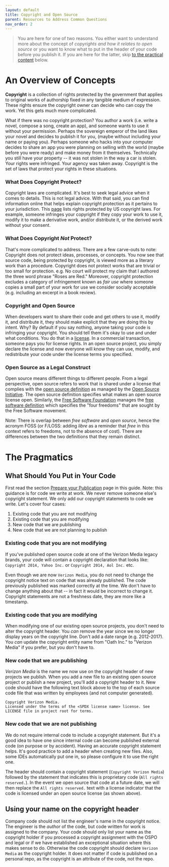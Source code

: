 ```yaml
---
layout: default
title: Copyright and Open Source
parent: Resources to Address Common Questions
nav_order: 2
---
```


> You are here for one of two reasons. You either want to understand more about the concept of _copyrights and how it relates to open source_ or you want to know what to put in the header of your code before you publish it. If you are here for the latter, skip [to the practical content](../resources/copyright.html#what-should-you-put-in-your-code) below.

# An Overview of Concepts

**Copyright** is a collection of rights protected by the government that applies to original works of authorship fixed in any tangible medium of expression. These rights ensure the copyright owner can decide who can copy the work. Yet this gets much more complicated.

What if there was no copyright protection? You author a work (i.e. write a novel, compose a song, create an app), and someone wants to use it without your permission. Perhaps the sovereign emperor of the land likes your novel and decides to publish it for you, (maybe without including your name or paying you). Perhaps someone who hacks into your computer decides to share an app you were planning on selling with the world (maybe before you were ready) and make money from it themselves. Technically you still have your property -- it was not stolen in the way a car is stolen. Your rights were infringed. Your agency was taken away. Copyright is the set of laws that protect your rights in these situations.

### What Does Copyright Protect?

Copyright laws are complicated. It's best to seek legal advice when it comes to details. This is not legal advice. With that said, you can find information online that helps explain copyright protection as it pertains to your jurisdiction. This [page](https://www.law.cornell.edu/uscode/text/17/106) lists rights protected by US copyright laws. For example, someone infringes your copyright if they copy your work to use it, modify it to make a derivative work, and/or distribute it, or the derived work without your consent. 

### What Does Copyright _Not_ Protect?

That's more complicated to address. There are a few carve-outs to note: Copyright does not protect ideas, processes, or concepts. You now see that source code, being protected by copyright, is viewed more as a literary work than a procedure. Copyright does not protect works that are trivial or too small for protection. e.g. No court will protect my claim that I authored the three word phrase "Roses are Red." Moreover, copyright protection excludes a category of infringement known as _fair use_ where someone copies a small part of your work for use we consider socially acceptable (e.g. including an excerpt in a book review). 

### Copyright and Open Source

When developers want to share their code and get others to use it, modify it, and distribute it, they should make explicit that they are doing this by intent. Why? By default if you say nothing, anyone taking your code is infringing your copyright. You should tell them it's okay to use and under what conditions. You do that in a [license](../license.md). In a commercial transaction, someone pays you for license rights. In an open source project, you simply declare the license and now everyone will know they can use, modify, and redistribute your code under the license terms you specified. 

### Open Source as a Legal Construct

Open source means different things to different people. From a legal perspective, open source refers to work that is shared under a license that complies with the [open source definition](https://opensource.org/osd) as managed by the [Open Source Initiative](https://opensource.org/). The open source definition specifies what makes an open source license open. Similarly, the [Free Software Foundation](https://www.fsf.org/) manages the [free software definition](https://www.gnu.org/philosophy/free-sw.html) which specifies the "four freedoms" that are sought by the Free Software movement.  

Note: There is overlap between _free software_ and _open source_, hence the acronym FOSS (or F/LOSS: adding _libre_ as a reminder that _free_ in this context refers to freedoms, not to the absence of cost). There are differences between the two definitions that they remain distinct. 

# The Pragmatics

## What Should You Put in Your Code
First read the section [Prepare your Publication](publishing/prepare.html#add-copyright-license-headers-to-your-code) page in this guide. Note: this guidance is for code we write at work. We never remove someone else's copyright statement. We only add our copyright statements to code we write. Let's cover four cases: 

1. Existing code that you are not modifying
1. Existing code that you are modifying
1. New code that we are publishing
1. New code that we are not planning to publish 

### Existing code that you are not modifying
If you've published open source code at one of the Verizon Media legacy brands, your code will contain a copyright declaration that looks like: `Copyright 2014, Yahoo Inc.` or `Copyright 2014, Aol Inc.` etc.

Even though we are now `Verizon Media`, you do not need to change the copyright notice text on code that was already published. The code previously published was marked correctly at the time. We don't have to change anything about that -- in fact it would be incorrect to change it. Copyright statements are not a freshness date, they are more like a timestamp.

### Existing code that you are modifying
When modifying one of our existing open source projects, you don't need to alter the copyright header. You _can_ remove the year since we no longer display years on the copyright line. Don't add a date range (e.g. 2012-2017). You _can_ update the copyright entity name from "Oath Inc." to "Verizon Media" if you prefer, but you don't have to.

### New code that we are publishing
_Verizon Media_ is the name we now use on the copyright header of new projects we publish. When you add a new file to an existing open source project or publish a new project, you'll add a copyright header to it. New code should have the following text block above to the top of each source code file that was written by employees (and not computer generated).

```
Copyright Verizon Media.
Licensed under the terms of the <SPDX license name> license. See LICENSE file in project root for terms.
```

### New code that we are not publishing
We do not require internal code to include a copyright statement. But it's a good idea to have one since internal code can become published external code (on purpose or by accident). Having an accurate copyright statement helps. It's good practice to add a header when creating new files. Also, some IDEs automatically put one in, so please configure it to use the right one. 

The header should contain a copyright statement (`Copyright Verizon Media`) followed by the statement that indicates this is proprietary code (`All rights reserved.`). In the event we open source that code at a future date, we will then replace the `All rights reserved.` text with a license indicator that the code is licensed under an open source license (as shown above).

## Using your name on the copyright header
Company code should not list the engineer's name in the copyright notice. The engineer is the _author_ of the code, but code written for work is assigned to the company. Your code should only list your name as the copyright holder if you processed a copyright assignment with the OSPO and legal or if we have established an exceptional situation where this makes sense to do. Otherwise the code copyright should declare `Verizon Media` as the copyright holder. It does not matter if code is published on a personal repo, as the copyright is an attribute of the code, not the repo.


